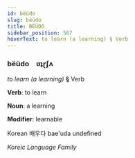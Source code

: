 ```yaml
---
id: bëüdo
slug: bëüdo
title: BËÜDO
sidebar_position: 567
hoverText: to learn (a learning) § Verb
---
```


### bëüdo&emsp;<span kind="abugida">ʋʇɽʄʌ</span>

*to learn (a learning)* **§** Verb

**Verb**: to learn

**Noun**: a learning

**Modifier**: learnable

Korean 배우다 bae'uda undefined

*Koreic Language Family*